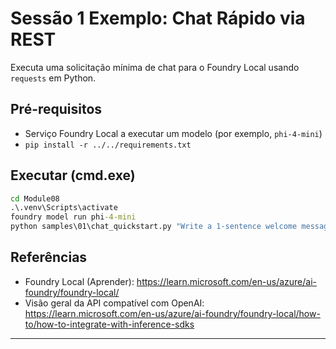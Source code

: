 <!--
CO_OP_TRANSLATOR_METADATA:
{
  "original_hash": "15ab280cc2acd8bbf545cc9a78a408bf",
  "translation_date": "2025-09-22T12:57:44+00:00",
  "source_file": "Module08/samples/01/README.md",
  "language_code": "pt"
}
-->
# Sessão 1 Exemplo: Chat Rápido via REST

Executa uma solicitação mínima de chat para o Foundry Local usando `requests` em Python.

## Pré-requisitos
- Serviço Foundry Local a executar um modelo (por exemplo, `phi-4-mini`)
- `pip install -r ../../requirements.txt`

## Executar (cmd.exe)
```cmd
cd Module08
.\.venv\Scripts\activate
foundry model run phi-4-mini
python samples\01\chat_quickstart.py "Write a 1-sentence welcome message."
```

## Referências
- Foundry Local (Aprender): https://learn.microsoft.com/en-us/azure/ai-foundry/foundry-local/
- Visão geral da API compatível com OpenAI: https://learn.microsoft.com/en-us/azure/ai-foundry/foundry-local/how-to/how-to-integrate-with-inference-sdks

---

